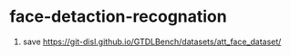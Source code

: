 # face-detaction-recognation
1. save https://git-disl.github.io/GTDLBench/datasets/att_face_dataset/
